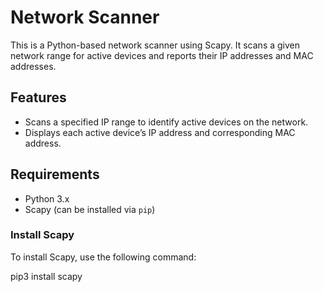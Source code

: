 # Network Scanner

This is a Python-based network scanner using Scapy. It scans a given network range for active devices and reports their IP addresses and MAC addresses.

## Features
- Scans a specified IP range to identify active devices on the network.
- Displays each active device’s IP address and corresponding MAC address.

## Requirements

- Python 3.x
- Scapy (can be installed via `pip`)

### Install Scapy

To install Scapy, use the following command:

pip3 install scapy
